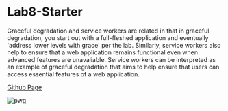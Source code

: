 # Lab8-Starter


Graceful degradation and service workers are related in that in graceful degradation, you start out with a full-fleshed application and eventually 'address lower levels with grace' per the lab. Similarly, service workers also help to ensure that a web application remains functional even when advanced features are unavaliable. Service workers can be interpreted as an example of graceful degradation that aims to help ensure that users can access essential features of a web application. 


[Github Page](https://jochshen.github.io/Lab8-Starter/)

![pwg](https://github.com/jochshen/Lab8-Starter/assets/86510539/dd6972c5-2106-4d2b-bf61-b5b21869e466)
